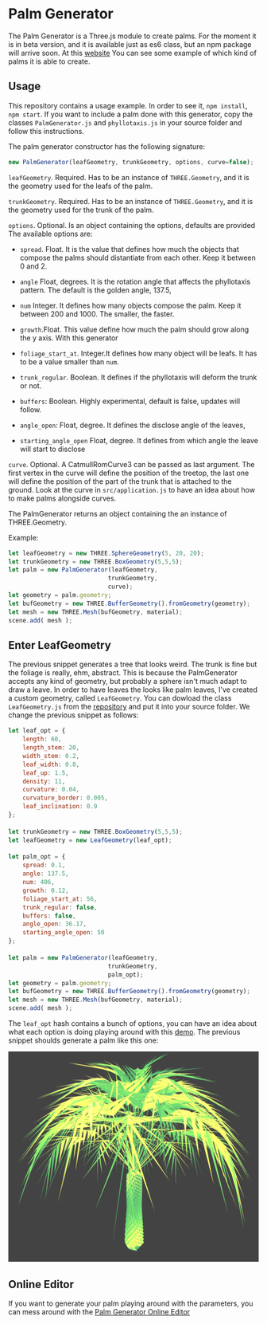 # Palm Generator

The Palm Generator is a Three.js module to create palms. For the moment it is in beta version, and it is available just as es6 class, but an npm package will arrive soon.
At this [website](http://davideprati.com/projects/palm-generator) You can see some example of which kind of palms it is able to create.

## Usage
This repository contains a usage example. In order to see it, `npm install`, `npm start`. If you want to include a palm done with this generator, copy the classes `PalmGenerator.js` and `phyllotaxis.js` in your source folder and follow this instructions. 

The palm generator constructor has the following signature:

```javascript
new PalmGenerator(leafGeometry, trunkGeometry, options, curve=false);
```

`leafGeometry`. Required. Has to be an instance of `THREE.Geometry`, and it is the geometry used for the leafs of the palm.

`trunkGeometry`. Required. Has to be an instance of `THREE.Geometry`, and it is the geometry used for the trunk of the palm. 

`options`. Optional. Is an object containing the options, defaults are provided
The available options are:

- `spread`. Float. It is the value that defines how much the objects that compose the palms should distantiate from each other. Keep it between 0 and 2.

- `angle` Float, degrees. It is the rotation angle that affects the phyllotaxis pattern. The default is the golden angle, 137.5,

- `num` Integer. It defines how many objects compose the palm. Keep it between 200 and 1000. The smaller, the faster.

- `growth`.Float. This value define how much the palm should grow along the y axis. With this generator

- `foliage_start_at`. Integer.It defines how many object will be leafs. It has to be a value smaller than `num`.

- `trunk_regular`. Boolean. It defines if the phyllotaxis will deform the trunk or not.

- `buffers`: Boolean. Highly experimental, default is false, updates will follow.

- `angle_open`: Float, degree. It defines the disclose angle of the leaves,

- `starting_angle_open` Float, degree. It defines from which angle the leave will start to disclose

`curve`. Optional. A CatmullRomCurve3 can be passed as last argument. The first vertex in the curve will define the position of the treetop, the last one will define the position of the part of the trunk that is attached to the ground. Look at the curve in `src/application.js` to have an idea about how to make palms alongside curves. 

The PalmGenerator returns an object containing the an instance of THREE.Geometry.

Example:

```javascript
let leafGeometry = new THREE.SphereGeometry(5, 20, 20);
let trunkGeometry = new THREE.BoxGeometry(5,5,5);
let palm = new PalmGenerator(leafGeometry,
                            trunkGeometry,
                            curve);
let geometry = palm.geometry;
let bufGeometry = new THREE.BufferGeometry().fromGeometry(geometry);
let mesh = new THREE.Mesh(bufGeometry, material);
scene.add( mesh );
```

## Enter LeafGeometry

The previous snippet generates a tree that looks weird. The trunk is fine but the foliage is really, ehm, abstract.
This is because the PalmGenerator accepts any kind of geometry, but probably a sphere isn't much adapt to draw a leave. In order to have leaves the looks like palm leaves, I've created a custom geometry, called `LeafGeometry`. You can dowload the class `LeafGeometry.js` from the [repository](https://github.com/edap/LeafGeometry) and put it into your source folder. We change the previous snippet as follows:

```javascript
let leaf_opt = {
    length: 60,
    length_stem: 20,
    width_stem: 0.2,
    leaf_width: 0.8,
    leaf_up: 1.5,
    density: 11,
    curvature: 0.04,
    curvature_border: 0.005,
    leaf_inclination: 0.9
};

let trunkGeometry = new THREE.BoxGeometry(5,5,5);
let leafGeometry = new LeafGeometry(leaf_opt);

let palm_opt = {
    spread: 0.1,
    angle: 137.5,
    num: 406,
    growth: 0.12,
    foliage_start_at: 56,
    trunk_regular: false,
    buffers: false,
    angle_open: 36.17,
    starting_angle_open: 50
};

let palm = new PalmGenerator(leafGeometry,
                            trunkGeometry,
                            palm_opt);
let geometry = palm.geometry;
let bufGeometry = new THREE.BufferGeometry().fromGeometry(geometry);
let mesh = new THREE.Mesh(bufGeometry, material);
scene.add( mesh );
```

The `leaf_opt` hash contains a bunch of options, you can have an idea about what each option is doing playing around with this [demo](http://davideprati.com/demo/LeafGeometry/).
The previous snippet shoulds generate a palm like this one:

![example](example.png)

## Online Editor
If you want to generate your palm playing around with the parameters, you can mess around with the [Palm Generator Online Editor]()





